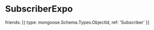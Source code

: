 # SubscriberExpo
friends: [{
        type: mongoose.Schema.Types.ObjectId, 
        ref: 'Subscriber'
    }]
